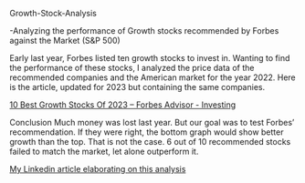 Growth-Stock-Analysis

-Analyzing the performance of Growth stocks recommended by Forbes against the Market (S&P 500)

Early last year, Forbes listed ten growth stocks to invest in. Wanting to find the performance of these stocks, I analyzed the price data of the recommended companies and the American market for the year 2022.
Here is the article, updated for 2023 but containing the same companies.

[10 Best Growth Stocks Of 2023 – Forbes Advisor - Investing](https://www.forbes.com/advisor/investing/best-growth-stocks/)

Conclusion
Much money was lost last year. 
But our goal was to test Forbes’ recommendation. If they were right, the bottom graph would show better growth than the top. That is not the case. 6 out of 10 recommended stocks failed to match the market, let alone outperform it.

[My Linkedin article elaborating on this analysis](https://www.linkedin.com/pulse/forbes-vs-market-puvanan-selvam)
